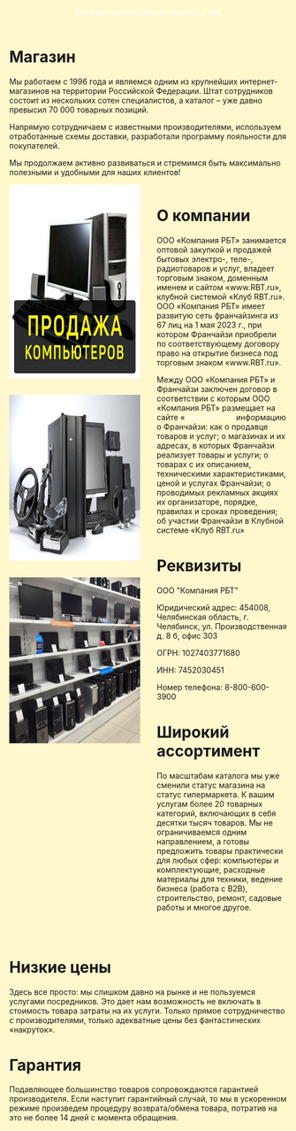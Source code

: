 

<html lang="ru" >
<head>
<meta charset="UTF-8">
<title>Магазины компьютерной техники в Уфе</title>
<style type="text/css">
a{
color: #fff;
text-decoration: none;
}
html{
background: #FFF8CC;
min-height: 100%;
font-family: Helvetica;
display: flex;
flex-direction: column;
}

.logo{
font-size: 2rem;
color: #fff;
text-decoration: none;
margin: 50px 0 0 500px;
justify-content: center;
align-items: center;
display: flex;
flex: none;
align-items: center;
background: #839FFF;
width: 650px;
height: 100px;
}
.nav{
margin: -5px 0 0 -5px;
display: flex;
flex-wrap: wrap;
}
.nav-item{
background: #BDC7FF;
width: 130px;
height: 50px;
font-size: 1.5rem;
color: #fff;
text-decoration: none;
display: flex;
margin: 5px 0 0 5px;
justify-content: center;
align-items: center;
}

.main{
width: 100%;
min-width: 460px;
max-width: 960px;
margin: auto;
flex: auto;
box-sizing: border-box;
}
.content{
margin-bottom: 30px;
display: flex;
flex-wrap: wrap;
}
.banners{
flex: 1 1 200px;
}
.banner{
background: #FFDB89;
width: 100%;
min-width: 100px;
min-height: 200px;
font-size: 3rem;
color: #fff;
margin: 0 0 30px 0;
display: flex;
justify-content: center;
align-items: center;
}
.posts{
margin: 0 0 30px 30px;
flex: 1 1 200px;
}
</style>
</head>
<body>
<header class="header">
<a class="logo">
Магазин компьютерной техники в Уфе
</a>


</header>
<main class="main">
<div class="box">
<div class="box-base">
<h1>Магазин</h1>
<p>Мы работаем с 1996 года и являемся одним из крупнейших интернет-магазинов на территории Российской Федерации. Штат сотрудников состоит из нескольких сотен специалистов, а каталог – уже давно превысил 70 000 товарных позиций.

Напрямую сотрудничаем с известными производителями, используем отработанные схемы доставки, разработали программу лояльности для покупателей.

Мы продолжаем активно развиваться и стремимся быть максимально полезными и удобными для наших клиентов!</p>
</div>
<div class="box-side">
<div class="sqr">

</div>
</div>
</div>
<div class="content">
<div class="banners">
<div class="banner"><img 
width="300px" 
height="350px"
Src="61.jpg"></div>
<div class="banner"><img 
width="300px" 
height="300px"
Src="62.jpg"></div>
<div class="banner"><img 
width="350px" 
height="300px"
Src="63.jpg"></div>
</div>
<div class="posts"  id="posts">
<div class="post">
<h1>О компании</h1>
<p>ООО «Компания РБТ» занимается оптовой закупкой и продажей бытовых электро-, теле-, радиотоваров и услуг, владеет торговым знаком, доменным именем и сайтом «www.RBT.ru», клубной системой «Клуб RBT.ru». ООО «Компания РБТ» имеет развитую сеть франчайзинга из 67 лиц на 1 мая 2023 г., при котором Франчайзи приобрели по соответствующему договору право на открытие бизнеса под торговым знаком «www.RBT.ru».

Между ООО «Компания РБТ» и Франчайзи заключен договор в соответствии с которым ООО «Компания РБТ» размещает на сайте «www.RBT.ru» информацию о Франчайзи: как о продавце товаров и услуг; о магазинах и их адресах, в которых Франчайзи реализует товары и услуги; о товарах с их описанием, техническими характеристиками, ценой и услугах Франчайзи; о проводимых рекламных акциях их организаторе, порядке, правилах и сроках проведения; об участии Франчайзи в Клубной системе «Клуб RBT.ru»</p>
</div>
<div class="post">
<h1> Реквизиты</h1>
<p>ООО "Компания РБТ"

Юридический адрес: 454008, Челябинская область, г. Челябинск, ул. Производственная д. 8 б, офис 303

ОГРН: 1027403771680

ИНН: 7452030451

Номер телефона: 8-800-600-3900 </p>
</div>
<div class="post">
<h1>Широкий ассортимент</h1>
<p>По масштабам каталога мы уже сменили статус магазина на статус гипермаркета. К вашим услугам более 20 товарных категорий, включающих в себя десятки тысяч товаров. Мы не ограничиваемся одним направлением, а готовы предложить товары практически для любых сфер: компьютеры и комплектующие, расходные материалы для техники, ведение бизнеса (работа с B2B), строительство, ремонт, садовые работы и многое другое.</p>
</div>
</div>
<div class="comments"  id="comments">
<div class="comment">
<div class="comment-side">
<div class="comment-avatar">

</div>
</div>

</div>
</div>


</div>
</div>
<div class="comment-base">
<h1 class="comment-title">Низкие цены</h1>
<p>Здесь все просто: мы слишком давно на рынке и не пользуемся  услугами посредников. Это дает нам возможность не включать в стоимость товара затраты на их услуги. Только прямое сотрудничество с производителями, только адекватные цены без фантастических «накруток». </p>
</div>
</div>
<div class="comment">
<div class="comment-side">
<div class="comment-avatar">

</div>
</div>
<div class="comment-base">
<h1 class="comment-title">Гарантия</h1>
<p>Подавляющее большинство товаров сопровождаются гарантией производителя. Если наступит гарантийный случай, то мы в ускоренном режиме произведем процедуру возврата/обмена товара, потратив на это не более 14 дней с момента обращения.
 </p>
</div>
</div>
</div>
</div>
</main>

</body>
</html>
